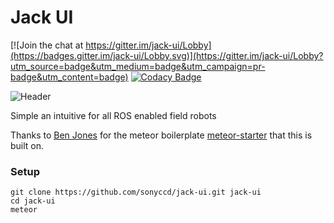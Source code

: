 Jack UI
==============

[![Join the chat at https://gitter.im/jack-ui/Lobby](https://badges.gitter.im/jack-ui/Lobby.svg)](https://gitter.im/jack-ui/Lobby?utm_source=badge&utm_medium=badge&utm_campaign=pr-badge&utm_content=badge)
[![Codacy Badge](https://api.codacy.com/project/badge/Grade/e260eafc473a470e9575e4359548fc5c)](https://www.codacy.com/app/snakes-in-the-box/jack-ui?utm_source=github.com&amp;utm_medium=referral&amp;utm_content=sonyccd/jack-ui&amp;utm_campaign=Badge_Grade)

![Header](https://github.com/sonyccd/jack-ui/blob/master/readme/header_img.png)

Simple an intuitive for all ROS enabled field robots

Thanks to [Ben Jones](https://github.com/yogiben) for the meteor boilerplate [meteor-starter](https://github.com/yogiben/meteor-starter) that this is built on.

### Setup ####

```
git clone https://github.com/sonyccd/jack-ui.git jack-ui
cd jack-ui
meteor
```

